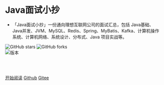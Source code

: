 <!-- <img width="180px" style="border-radius: 50%" bor src="img/favicon.ico"> -->

# Java面试小抄

- 「Java面试小抄」一份通向理想互联网公司的面试汇总，包括 Java基础、Java并发、JVM、MySQL、Redis、Spring、MyBatis、Kafka、计算机操作系统、计算机网络、系统设计、分布式、Java 项目实战等。

![GitHub stars](https://img.shields.io/github/stars/cosen1024/Java-Interview.svg?style=plastic)
![GitHub forks](https://img.shields.io/github/forks/cosen1024/Java-Interview.svg?style=plastic)  
![版本](https://img.shields.io/badge/版本-2.0-green.svg?style=plastic)

<br>

<span id="busuanzi_container_site_pv" style='display:none'>
    👀 本站总访问量：<span id="busuanzi_value_site_pv"></span> 次
</span>
<span id="busuanzi_container_site_uv" style='display:none'>
    | 🚴‍♂️ 本站总访客数：<span id="busuanzi_value_site_uv"></span> 人
</span>

<br>

[开始阅读](README.md)
[Github](<https://github.com/cosen1024/Java-Interview>)
[Gitee](<https://gitee.com/cosen1024/Java-Interview>)



